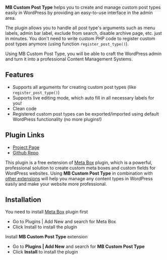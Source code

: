 **MB Custom Post Type** helps you to create and manage custom post types easily in WordPress by providing an easy-to-use interface in the admin area.

The plugin allows you to handle all post type's arguments such as menu labels, admin bar label, exclude from search, disable archive page, etc. just in minutes. You don't need to write custom PHP code to register custom post types anymore (using function `register_post_type()`).

Using MB Custom Post Type, you will be able to craft the WordPress admin and turn it into a professional Content Management Systems.

## Features

* Supports all arguments for creating custom post types (like `register_post_type()`)
* Supports live editing mode, which auto fill in all necessary labels for you!
* Clean code
* Registered custom post types can be exported/imported using default WordPress functionality (no more plugins!)

## Plugin Links

- [Project Page](https://metabox.io/plugins/custom-post-type/)
- [Github Repo](https://github.com/rilwis/mb-custom-post-type/)

This plugin is a free extension of [Meta Box](https://metabox.io) plugin, which is a powerful, professional solution to create custom meta boxes and custom fields for WordPress websites. Using **MB Custom Post Type** in combination with [other extensions](https://metabox.io/plugins/) will help you manage any content types in WordPress easily and make your website more professional.

## Installation

You need to install [Meta Box](https://metabox.io) plugin first

- Go to Plugins | Add New and search for Meta Box
- Click Install to install the plugin

Install **MB Custom Post Type** extension

- Go to **Plugins | Add New** and search for **MB Custom Post Type**
- Click **Install** to install the plugin
